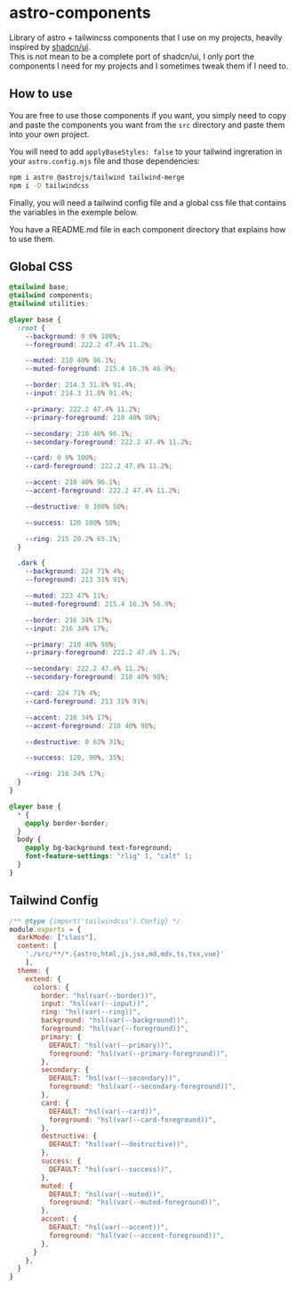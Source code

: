 # astro-components

Library of astro + tailwincss components that I use on my projects, heavily inspired by [shadcn/ui](https://ui.shadcn.com).  
This is not mean to be a complete port of shadcn/ui, I only port the components I need for my projects and I sometimes tweak them if I need to.

## How to use

You are free to use those components if you want, you simply need to copy and paste the components you want from the `src` directory and paste them into your own project.

You will need to add `applyBaseStyles: false` to your tailwind ingreration in your `astro.config.mjs` file and those dependencies:

```bash
npm i astro @astrojs/tailwind tailwind-merge
npm i -D tailwindcss
```

Finally, you will need a tailwind config file and a global css file that contains the variables in the exemple below.

You have a README.md file in each component directory that explains how to use them.

## Global CSS

```css
@tailwind base;
@tailwind components;
@tailwind utilities;

@layer base {
  :root {
    --background: 0 0% 100%;
    --foreground: 222.2 47.4% 11.2%;

    --muted: 210 40% 96.1%;
    --muted-foreground: 215.4 16.3% 46.9%;

    --border: 214.3 31.8% 91.4%;
    --input: 214.3 31.8% 91.4%;

    --primary: 222.2 47.4% 11.2%;
    --primary-foreground: 210 40% 98%;

    --secondary: 210 40% 96.1%;
    --secondary-foreground: 222.2 47.4% 11.2%;

    --card: 0 0% 100%;
    --card-foreground: 222.2 47.4% 11.2%;

    --accent: 210 40% 96.1%;
    --accent-foreground: 222.2 47.4% 11.2%;

    --destructive: 0 100% 50%;

    --success: 120 100% 50%;

    --ring: 215 20.2% 65.1%;
  }

  .dark {
    --background: 224 71% 4%;
    --foreground: 213 31% 91%;

    --muted: 223 47% 11%;
    --muted-foreground: 215.4 16.3% 56.9%;

    --border: 216 34% 17%;
    --input: 216 34% 17%;

    --primary: 210 40% 98%;
    --primary-foreground: 222.2 47.4% 1.2%;

    --secondary: 222.2 47.4% 11.2%;
    --secondary-foreground: 210 40% 98%;

    --card: 224 71% 4%;
    --card-foreground: 213 31% 91%;

    --accent: 216 34% 17%;
    --accent-foreground: 210 40% 98%;

    --destructive: 0 63% 31%;

    --success: 120, 90%, 35%;

    --ring: 216 34% 17%;
  }
}

@layer base {
  * {
    @apply border-border;
  }
  body {
    @apply bg-background text-foreground;
    font-feature-settings: "rlig" 1, "calt" 1;
  }
}
```

## Tailwind Config

```js
/** @type {import('tailwindcss').Config} */
module.exports = {
  darkMode: ["class"],
  content: [
    './src/**/*.{astro,html,js,jsx,md,mdx,ts,tsx,vue}'
    ],
  theme: {
    extend: {
      colors: {
        border: "hsl(var(--border))",
        input: "hsl(var(--input))",
        ring: "hsl(var(--ring))",
        background: "hsl(var(--background))",
        foreground: "hsl(var(--foreground))",
        primary: {
          DEFAULT: "hsl(var(--primary))",
          foreground: "hsl(var(--primary-foreground))",
        },
        secondary: {
          DEFAULT: "hsl(var(--secondary))",
          foreground: "hsl(var(--secondary-foreground))",
        },
        card: {
          DEFAULT: "hsl(var(--card))",
          foreground: "hsl(var(--card-foreground))",
        },
        destructive: {
          DEFAULT: "hsl(var(--destructive))",
        },
        success: {
          DEFAULT: "hsl(var(--success))",
        },
        muted: {
          DEFAULT: "hsl(var(--muted))",
          foreground: "hsl(var(--muted-foreground))",
        },
        accent: {
          DEFAULT: "hsl(var(--accent))",
          foreground: "hsl(var(--accent-foreground))",
        },
      }
    },
  }
}
```
